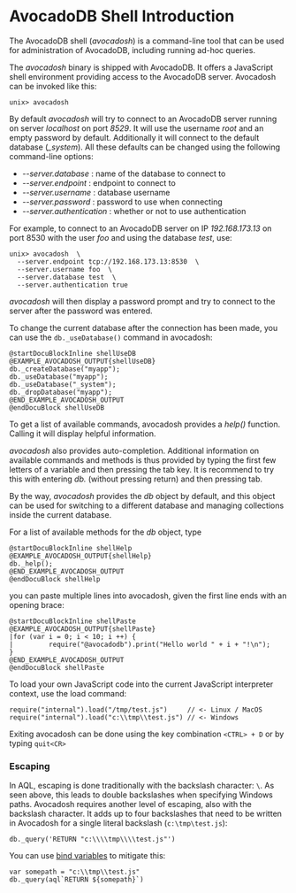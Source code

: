 AvocadoDB Shell Introduction
===========================

The AvocadoDB shell (_avocadosh_) is a command-line tool that can be used for
administration of AvocadoDB, including running ad-hoc queries.

The _avocadosh_ binary is shipped with AvocadoDB. It offers a JavaScript shell
environment providing access to the AvocadoDB server.
Avocadosh can be invoked like this:

```
unix> avocadosh
```

By default _avocadosh_ will try to connect to an AvocadoDB server running on
server *localhost* on port *8529*. It will use the username *root* and an
empty password by default. Additionally it will connect to the default database
(*_system*). All these defaults can be changed using the following 
command-line options:

* *--server.database <string>*: name of the database to connect to
* *--server.endpoint <string>*: endpoint to connect to
* *--server.username <string>*: database username
* *--server.password <string>*: password to use when connecting 
* *--server.authentication <bool>*: whether or not to use authentication

For example, to connect to an AvocadoDB server on IP *192.168.173.13* on port
8530 with the user *foo* and using the database *test*, use:

    unix> avocadosh  \
      --server.endpoint tcp://192.168.173.13:8530  \
      --server.username foo  \
      --server.database test  \
      --server.authentication true

_avocadosh_ will then display a password prompt and try to connect to the 
server after the password was entered.

To change the current database after the connection has been made, you
can use the `db._useDatabase()` command in avocadosh:

    @startDocuBlockInline shellUseDB
    @EXAMPLE_AVOCADOSH_OUTPUT{shellUseDB}
    db._createDatabase("myapp");
    db._useDatabase("myapp");
    db._useDatabase("_system");
    db._dropDatabase("myapp");
    @END_EXAMPLE_AVOCADOSH_OUTPUT
    @endDocuBlock shellUseDB

To get a list of available commands, avocadosh provides a *help()* function.
Calling it will display helpful information.

_avocadosh_ also provides auto-completion. Additional information on available 
commands and methods is thus provided by typing the first few letters of a
variable and then pressing the tab key. It is recommend to try this with entering
*db.* (without pressing return) and then pressing tab.

By the way, _avocadosh_ provides the *db* object by default, and this object can
be used for switching to a different database and managing collections inside the
current database.

For a list of available methods for the *db* object, type 
    
    @startDocuBlockInline shellHelp
    @EXAMPLE_AVOCADOSH_OUTPUT{shellHelp}
    db._help(); 
    @END_EXAMPLE_AVOCADOSH_OUTPUT
    @endDocuBlock shellHelp

you can paste multiple lines into avocadosh, given the first line ends with an
opening brace:

    @startDocuBlockInline shellPaste
    @EXAMPLE_AVOCADOSH_OUTPUT{shellPaste}
    |for (var i = 0; i < 10; i ++) {
    |         require("@avocadodb").print("Hello world " + i + "!\n");
    }
    @END_EXAMPLE_AVOCADOSH_OUTPUT
    @endDocuBlock shellPaste


To load your own JavaScript code into the current JavaScript interpreter context,
use the load command:

    require("internal").load("/tmp/test.js")     // <- Linux / MacOS
    require("internal").load("c:\\tmp\\test.js") // <- Windows

Exiting avocadosh can be done using the key combination ```<CTRL> + D``` or by
typing ```quit<CR>```

### Escaping

In AQL, escaping is done traditionally with the backslash character: `\`.
As seen above, this leads to double backslashes when specifying Windows paths.
Avocadosh requires another level of escaping, also with the backslash character.
It adds up to four backslashes that need to be written in Avocadosh for a single
literal backslash (`c:\tmp\test.js`):

    db._query('RETURN "c:\\\\tmp\\\\test.js"')

You can use [bind variables](../../../AQL/Invocation/WithAvocadosh.html) to
mitigate this:

    var somepath = "c:\\tmp\\test.js"
    db._query(aql`RETURN ${somepath}`)
